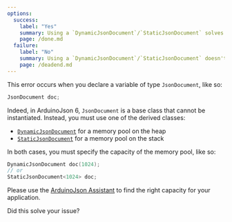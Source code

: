```yaml
---
options:
  success:
    label: "Yes"
    summary: Using a `DynamicJsonDocument`/`StaticJsonDocument` solves the issue
    page: /done.md
  failure:
    label: "No"
    summary: Using a `DynamicJsonDocument`/`StaticJsonDocument` doesn't solve the issue
    page: /deadend.md
---
```


This error occurs when you declare a variable of type `JsonDocument`, like so:

```c++
JsonDocument doc;
```

Indeed, in ArduinoJson 6, `JsonDocument` is a base class that cannot be instantiated.
Instead, you must use one of the derived classes:

- [`DynamicJsonDocument`](/v6/api/dynamicjsondocument/) for a memory pool on the heap
- [`StaticJsonDocument`](/v6/api/staticjsondocument/) for a memory pool on the stack

In both cases, you must specify the capacity of the memory pool, like so:

```c++
DynamicJsonDocument doc(1024);
// or
StaticJsonDocument<1024> doc;
```

Please use the [ArduinoJson Assistant](/v6/assistant/) to find the right capacity for your application.

Did this solve your issue?
